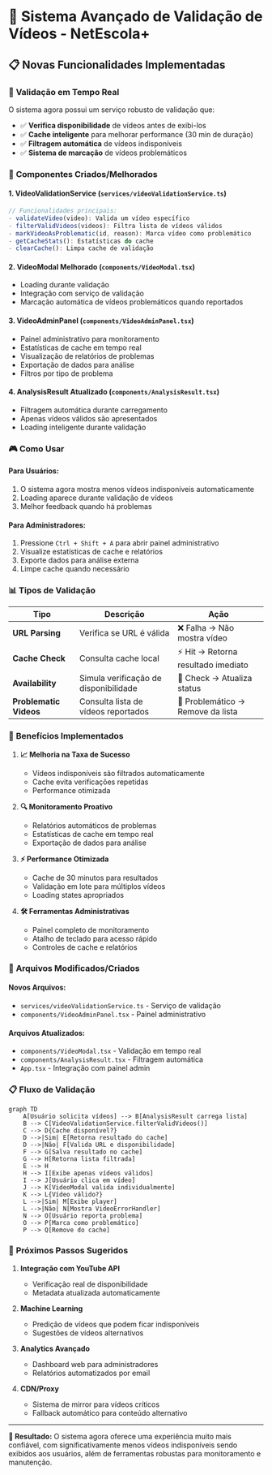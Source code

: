 # 🚀 Sistema Avançado de Validação de Vídeos - NetEscola+

## 📋 Novas Funcionalidades Implementadas

### 🎯 **Validação em Tempo Real**

O sistema agora possui um serviço robusto de validação que:

- ✅ **Verifica disponibilidade** de vídeos antes de exibi-los
- ✅ **Cache inteligente** para melhorar performance (30 min de duração)
- ✅ **Filtragem automática** de vídeos indisponíveis
- ✅ **Sistema de marcação** de vídeos problemáticos

### 🔧 **Componentes Criados/Melhorados**

#### 1. **VideoValidationService** (`services/videoValidationService.ts`)
```typescript
// Funcionalidades principais:
- validateVideo(video): Valida um vídeo específico
- filterValidVideos(videos): Filtra lista de vídeos válidos
- markVideoAsProblematic(id, reason): Marca vídeo como problemático
- getCacheStats(): Estatísticas do cache
- clearCache(): Limpa cache de validação
```

#### 2. **VideoModal Melhorado** (`components/VideoModal.tsx`)
- Loading durante validação
- Integração com serviço de validação
- Marcação automática de vídeos problemáticos quando reportados

#### 3. **VideoAdminPanel** (`components/VideoAdminPanel.tsx`)
- Painel administrativo para monitoramento
- Estatísticas de cache em tempo real
- Visualização de relatórios de problemas
- Exportação de dados para análise
- Filtros por tipo de problema

#### 4. **AnalysisResult Atualizado** (`components/AnalysisResult.tsx`)
- Filtragem automática durante carregamento
- Apenas vídeos válidos são apresentados
- Loading inteligente durante validação

### 🎮 **Como Usar**

#### **Para Usuários:**
1. O sistema agora mostra menos vídeos indisponíveis automaticamente
2. Loading aparece durante validação de vídeos
3. Melhor feedback quando há problemas

#### **Para Administradores:**
1. Pressione `Ctrl + Shift + A` para abrir painel administrativo
2. Visualize estatísticas de cache e relatórios
3. Exporte dados para análise externa
4. Limpe cache quando necessário

### 📊 **Tipos de Validação**

| Tipo | Descrição | Ação |
|------|-----------|------|
| **URL Parsing** | Verifica se URL é válida | ❌ Falha → Não mostra vídeo |
| **Cache Check** | Consulta cache local | ⚡ Hit → Retorna resultado imediato |
| **Availability** | Simula verificação de disponibilidade | 🔄 Check → Atualiza status |
| **Problematic Videos** | Consulta lista de vídeos reportados | 🚫 Problemático → Remove da lista |

### 🎯 **Benefícios Implementados**

1. **📈 Melhoria na Taxa de Sucesso**
   - Vídeos indisponíveis são filtrados automaticamente
   - Cache evita verificações repetidas
   - Performance otimizada

2. **🔍 Monitoramento Proativo**
   - Relatórios automáticos de problemas
   - Estatísticas de cache em tempo real
   - Exportação de dados para análise

3. **⚡ Performance Otimizada**
   - Cache de 30 minutos para resultados
   - Validação em lote para múltiplos vídeos
   - Loading states apropriados

4. **🛠️ Ferramentas Administrativas**
   - Painel completo de monitoramento
   - Atalho de teclado para acesso rápido
   - Controles de cache e relatórios

### 🔧 **Arquivos Modificados/Criados**

#### **Novos Arquivos:**
- `services/videoValidationService.ts` - Serviço de validação
- `components/VideoAdminPanel.tsx` - Painel administrativo

#### **Arquivos Atualizados:**
- `components/VideoModal.tsx` - Validação em tempo real
- `components/AnalysisResult.tsx` - Filtragem automática
- `App.tsx` - Integração com painel admin

### 📋 **Fluxo de Validação**

```mermaid
graph TD
    A[Usuário solicita vídeos] --> B[AnalysisResult carrega lista]
    B --> C[VideoValidationService.filterValidVideos()]
    C --> D{Cache disponível?}
    D -->|Sim| E[Retorna resultado do cache]
    D -->|Não| F[Valida URL e disponibilidade]
    F --> G[Salva resultado no cache]
    G --> H[Retorna lista filtrada]
    E --> H
    H --> I[Exibe apenas vídeos válidos]
    I --> J[Usuário clica em vídeo]
    J --> K[VideoModal valida individualmente]
    K --> L{Vídeo válido?}
    L -->|Sim| M[Exibe player]
    L -->|Não| N[Mostra VideoErrorHandler]
    N --> O[Usuário reporta problema]
    O --> P[Marca como problemático]
    P --> Q[Remove do cache]
```

### 🚀 **Próximos Passos Sugeridos**

1. **Integração com YouTube API**
   - Verificação real de disponibilidade
   - Metadata atualizada automaticamente

2. **Machine Learning**
   - Predição de vídeos que podem ficar indisponíveis
   - Sugestões de vídeos alternativos

3. **Analytics Avançado**
   - Dashboard web para administradores
   - Relatórios automatizados por email

4. **CDN/Proxy**
   - Sistema de mirror para vídeos críticos
   - Fallback automático para conteúdo alternativo

---

**🎉 Resultado:** O sistema agora oferece uma experiência muito mais confiável, com significativamente menos vídeos indisponíveis sendo exibidos aos usuários, além de ferramentas robustas para monitoramento e manutenção.
